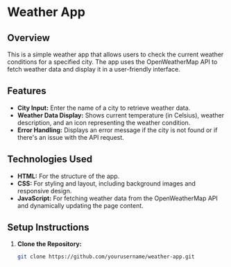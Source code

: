 # Weather App

## Overview

This is a simple weather app that allows users to check the current weather conditions for a specified city. The app uses the OpenWeatherMap API to fetch weather data and display it in a user-friendly interface.

## Features

- **City Input:** Enter the name of a city to retrieve weather data.
- **Weather Data Display:** Shows current temperature (in Celsius), weather description, and an icon representing the weather condition.
- **Error Handling:** Displays an error message if the city is not found or if there's an issue with the API request.

## Technologies Used

- **HTML:** For the structure of the app.
- **CSS:** For styling and layout, including background images and responsive design.
- **JavaScript:** For fetching weather data from the OpenWeatherMap API and dynamically updating the page content.

## Setup Instructions

1. **Clone the Repository:**
   ```bash
   git clone https://github.com/yourusername/weather-app.git
